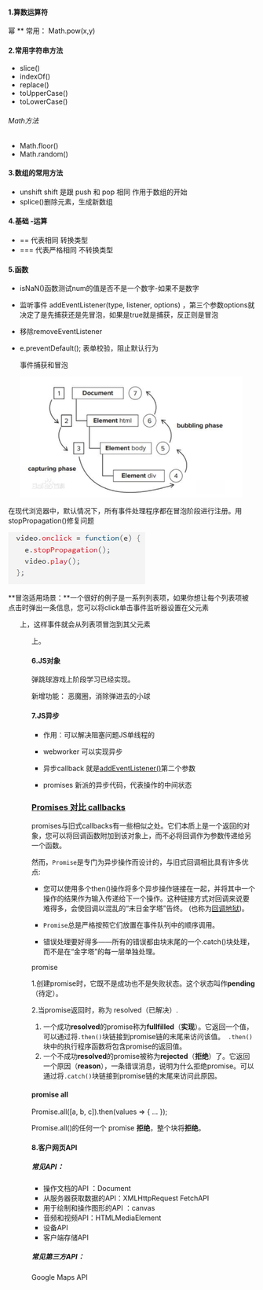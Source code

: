 #### 1.算数运算符

幂  **       常用： Math.pow(x,y)

#### 2.常用字符串方法

- slice()
- indexOf()
- replace()
- toUpperCase()
- toLowerCase()

###### Math方法

- Math.floor()
- Math.random()

#### 3.数组的常用方法

- unshift shift 是跟 push 和 pop 相同 作用于数组的开始
- splice()删除元素，生成新数组

#### 4.基础 -运算

- == 代表相同 转换类型
- === 代表严格相同 不转换类型

#### 5.函数

- isNaN()函数测试num的值是否不是一个数字-如果不是数字

- 监听事件 addEventListener(type, listener, options) ，第三个参数options就决定了是先捕获还是先冒泡，如果是true就是捕获，反正则是冒泡

- 移除removeEventListener

- e.preventDefault(); 表单校验，阻止默认行为

  事件捕获和冒泡

  ![](Javascript%E7%9B%B8%E5%85%B3.assets/%E6%8D%95%E8%8E%B7%E6%88%96%E8%80%85%E5%86%92%E6%B3%A1.png)

在现代浏览器中，默认情况下，所有事件处理程序都在冒泡阶段进行注册。用stopPropagation()修复问题

![](Javascript%E7%9B%B8%E5%85%B3.assets/stopPropagation.png)



**冒泡适用场景：**一个很好的例子是一系列列表项，如果你想让每个列表项被点击时弹出一条信息，您可以将click单击事件监听器设置在父元素<ul>上，这样事件就会从列表项冒泡到其父元素<ul>上。

#### 6.JS对象

弹跳球游戏上阶段学习已经实现。

新增功能： 恶魔圈，消除弹进去的小球

#### 7.JS异步

- 作用：可以解决阻塞问题JS单线程的

-  webworker 可以实现异步

- 异步callback 就是[addEventListener()](https://developer.mozilla.org/zh-CN/docs/Web/API/EventTarget/addEventListener)第二个参数

- promises 新派的异步代码，代表操作的中间状态

  

### [Promises 对比 callbacks](https://developer.mozilla.org/zh-CN/docs/Learn/JavaScript/Asynchronous/Introducing#promises_对比_callbacks)

promises与旧式callbacks有一些相似之处。它们本质上是一个返回的对象，您可以将回调函数附加到该对象上，而不必将回调作为参数传递给另一个函数。

然而，`Promise`是专门为异步操作而设计的，与旧式回调相比具有许多优点:

- 您可以使用多个then()操作将多个异步操作链接在一起，并将其中一个操作的结果作为输入传递给下一个操作。这种链接方式对回调来说要难得多，会使回调以混乱的“末日金字塔”告终。 (也称为[回调地狱](http://callbackhell.com/))。

- `Promise`总是严格按照它们放置在事件队列中的顺序调用。

- 错误处理要好得多——所有的错误都由块末尾的一个.catch()块处理，而不是在“金字塔”的每一层单独处理。

  

promise

1.创建promise时，它既不是成功也不是失败状态。这个状态叫作**pending**（待定）。

2.当promise返回时，称为 resolved（已解决）.

1. 一个成功**resolved**的promise称为**fullfilled**（**实现**）。它返回一个值，可以通过将`.then()`块链接到promise链的末尾来访问该值。` .then()`块中的执行程序函数将包含promise的返回值。
2. 一个不成功**resolved**的promise被称为**rejected**（**拒绝**）了。它返回一个原因（**reason**），一条错误消息，说明为什么拒绝promise。可以通过将`.catch()`块链接到promise链的末尾来访问此原因。

#### promise all

Promise.all([a, b, c]).then(values => {
  ...
});

Promise.all()的任何一个 promise **拒绝**，整个块将**拒绝**。

#### 8.客户网页API

##### 常见API：

- 操作文档的API ：Document
- 从服务器获取数据的API：XMLHttpRequest FetchAPI
- 用于绘制和操作图形的API ：canvas
- 音频和视频API：HTMLMediaElement 
- 设备API
- 客户端存储API

##### 常见第三方API：

Google Maps API



